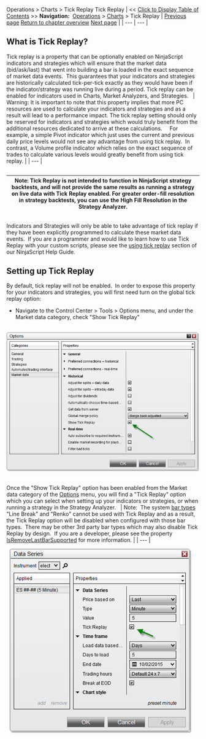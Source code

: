 ﻿
Operations \> Charts \> Tick Replay
Tick Replay
| \<\< [Click to Display Table of Contents](tick_replay.md) \>\> **Navigation:**     [Operations](operations-1.md) \> [Charts](charts-1.md) \> Tick Replay | [Previous page](order_flow_market_depth_map-1.md) [Return to chapter overview](charts-1.md) [Next page](power_volume_indicators-1.md) |
| --- | --- |
## What is Tick Replay?
Tick replay is a property that can be optionally enabled on NinjaScript indicators and strategies which will ensure that the market data (bid/ask/last) that went into building a bar is loaded in the exact sequence of market data events.  This guarantees that your indicators and strategies are historically calculated tick\-per\-tick exactly as they would have been if the indicator/strategy was running live during a period. Tick replay can be enabled for indicators used in Charts, Market Analyzers, and Strategies.
 
| Warning: It is important to note that this property implies that more PC resources are used to calculate your indicators and strategies and as a result will lead to a performance impact. The tick replay setting should only be reserved for indicators and strategies which would truly benefit from the additional resources dedicated to arrive at these calculations.     For example, a simple Pivot indicator which just uses the current and previous daily price levels would not see any advantage from using tick replay.  In contrast, a Volume profile indicator which relies on the exact sequence of trades to calculate various levels would greatly benefit from using tick replay. |
| --- |

## 
| Note: Tick Replay is not intended to function in NinjaScript strategy backtests, and will not provide the same results as running a strategy on live data with Tick Replay enabled. For greater order\-fill resolution in strategy backtests, you can use the High Fill Resolution in the Strategy Analyzer. |
| --- |

## 
Indicators and Strategies will only be able to take advantage of tick replay if they have been explicitly programmed to calculate these market data events.  If you are a programmer and would like to learn how to use Tick Replay with your custom scripts, please see the [using tick replay](developing_for__tick_replay-1.md) section of our NinjaScript Help Guide.
## 
## Setting up Tick Replay
By default, tick replay will not be enabled.  In order to expose this property for your indicators and strategies, you will first need turn on the global tick replay option:
 
- Navigate to the Control Center \> Tools \> Options menu, and under the Market data category, check "Show Tick Replay"

 
![Tick_Replay_1](tick_replay_1.png)
## 
Once the "Show Tick Replay" option has been enabled from the Market data category of the [Options](options-1.md) menu, you will find a "Tick Replay" option which you can select when setting up your indicators or strategies, or when running a strategy in the Strategy Analyzer.
 
| Note:  The system [bar types](bar_types-1.md) "Line Break" and "Renko" cannot be used with Tick Replay and as a result, the Tick Replay option will be disabled when configured with those bar types.  There may be other 3rd party bar types which may also disable Tick Replay by design.  If you are a developer, please see the property [IsRemoveLastBarSupported](isremovelastbarsupported-1.md) for more information. |
| --- |

 
![Tick_Replay_2](tick_replay_2.png)
